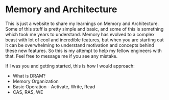 # Memory and Architecture

This is just a website to share my learnings on Memory and Architecture. Some of this stuff is pretty simple and basic, and some of this is something which took me years to understand. Memory has evolved to a complex beast with lot of cool and incredible features, but when you are starting out it can be overwhelming to understand motivation and concepts behind these new features. So this is my attempt to help my fellow engineers with that. Feel free to message me if you see any mistake.

If I was you and getting started, this is how I would approach:

* What is DRAM?  
* Memory Organization 
* Basic Operation - Activate, Write, Read
* CAS, RAS, WE
